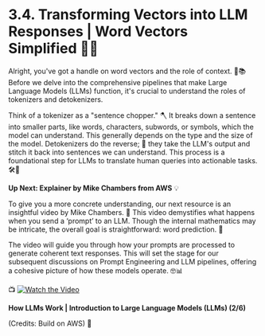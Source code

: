 # 3.4. Transforming Vectors into LLM Responses | Word Vectors Simplified 🧩🤖

Alright, you've got a handle on word vectors and the role of context. 🚀📚 Before we delve into the comprehensive pipelines that make Large Language Models (LLMs) function, it's crucial to understand the roles of tokenizers and detokenizers.

Think of a tokenizer as a "sentence chopper." 🪓 It breaks down a sentence into smaller parts, like words, characters, subwords, or symbols, which the model can understand. This generally depends on the type and the size of the model. Detokenizers do the reverse; 🧵 they take the LLM's output and stitch it back into sentences we can understand. This process is a foundational step for LLMs to translate human queries into actionable tasks. 🛠️💬

**Up Next: Explainer by Mike Chambers from AWS** 💡

To give you a more concrete understanding, our next resource is an insightful video by Mike Chambers. 🎥 This video demystifies what happens when you send a ‘prompt’ to an LLM. Though the internal mathematics may be intricate, the overall goal is straightforward: word prediction. 🤯

The video will guide you through how your prompts are processed to generate coherent text responses. This will set the stage for our subsequent discussions on Prompt Engineering and LLM pipelines, offering a cohesive picture of how these models operate. 🤓📊

📺 [![Watch the Video](https://img.youtube.com/vi/ibr5wmtinG0?si=uFmxljq3yj1NQHy3/0.jpg)](https://youtu.be/ibr5wmtinG0?si=uFmxljq3yj1NQHy3)

**How LLMs Work | Introduction to Large Language Models (LLMs) (2/6)**

(Credits: Build on AWS) 🎉
